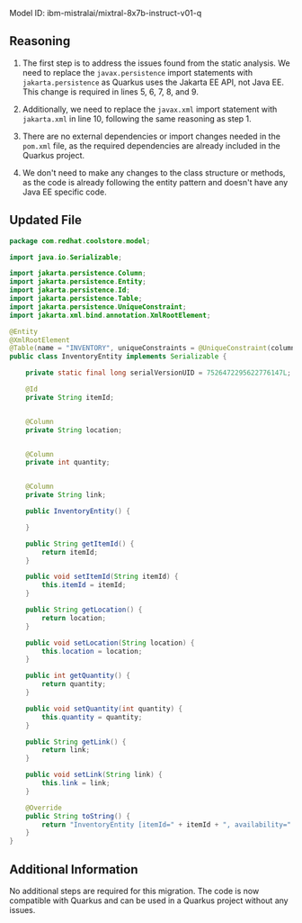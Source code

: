 Model ID: ibm-mistralai/mixtral-8x7b-instruct-v01-q

## Reasoning

1. The first step is to address the issues found from the static analysis. We need to replace the `javax.persistence` import statements with `jakarta.persistence` as Quarkus uses the Jakarta EE API, not Java EE. This change is required in lines 5, 6, 7, 8, and 9.

2. Additionally, we need to replace the `javax.xml` import statement with `jakarta.xml` in line 10, following the same reasoning as step 1.

3. There are no external dependencies or import changes needed in the `pom.xml` file, as the required dependencies are already included in the Quarkus project.

4. We don't need to make any changes to the class structure or methods, as the code is already following the entity pattern and doesn't have any Java EE specific code.

## Updated File

```java
package com.redhat.coolstore.model;

import java.io.Serializable;

import jakarta.persistence.Column;
import jakarta.persistence.Entity;
import jakarta.persistence.Id;
import jakarta.persistence.Table;
import jakarta.persistence.UniqueConstraint;
import jakarta.xml.bind.annotation.XmlRootElement;

@Entity
@XmlRootElement
@Table(name = "INVENTORY", uniqueConstraints = @UniqueConstraint(columnNames = "itemId"))
public class InventoryEntity implements Serializable {

	private static final long serialVersionUID = 7526472295622776147L; 

    @Id
    private String itemId;


    @Column
    private String location;


    @Column
    private int quantity;


    @Column
    private String link;

    public InventoryEntity() {

    }

    public String getItemId() {
		return itemId;
	}

	public void setItemId(String itemId) {
		this.itemId = itemId;
	}

	public String getLocation() {
		return location;
	}

	public void setLocation(String location) {
		this.location = location;
	}

	public int getQuantity() {
		return quantity;
	}

	public void setQuantity(int quantity) {
		this.quantity = quantity;
	}

	public String getLink() {
		return link;
	}

	public void setLink(String link) {
		this.link = link;
	}

	@Override
    public String toString() {
        return "InventoryEntity [itemId=" + itemId + ", availability=" + quantity + "/" + location + " link=" + link + "]";
    }
}
```

## Additional Information

No additional steps are required for this migration. The code is now compatible with Quarkus and can be used in a Quarkus project without any issues.